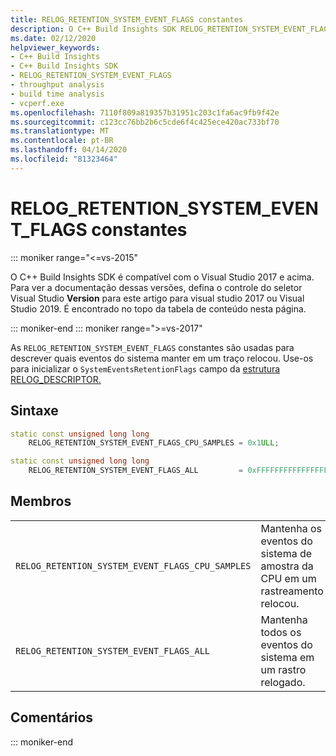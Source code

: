 ```yaml
---
title: RELOG_RETENTION_SYSTEM_EVENT_FLAGS constantes
description: O C++ Build Insights SDK RELOG_RETENTION_SYSTEM_EVENT_FLAGS referência de constantes.
ms.date: 02/12/2020
helpviewer_keywords:
- C++ Build Insights
- C++ Build Insights SDK
- RELOG_RETENTION_SYSTEM_EVENT_FLAGS
- throughput analysis
- build time analysis
- vcperf.exe
ms.openlocfilehash: 7110f809a819357b31951c203c1fa6ac9fb9f42e
ms.sourcegitcommit: c123cc76bb2b6c5cde6f4c425ece420ac733bf70
ms.translationtype: MT
ms.contentlocale: pt-BR
ms.lasthandoff: 04/14/2020
ms.locfileid: "81323464"
---
```

# <a name="relog_retention_system_event_flags-constants"></a>RELOG_RETENTION_SYSTEM_EVENT_FLAGS constantes

::: moniker range="<=vs-2015"

O C++ Build Insights SDK é compatível com o Visual Studio 2017 e acima. Para ver a documentação dessas versões, defina o controle do seletor Visual Studio **Version** para este artigo para visual studio 2017 ou Visual Studio 2019. É encontrado no topo da tabela de conteúdo nesta página.

::: moniker-end
::: moniker range=">=vs-2017"

As `RELOG_RETENTION_SYSTEM_EVENT_FLAGS` constantes são usadas para descrever quais eventos do sistema manter em um traço relocou. Use-os para inicializar o `SystemEventsRetentionFlags` campo da [estrutura RELOG_DESCRIPTOR.](relog-descriptor-struct.md)

## <a name="syntax"></a>Sintaxe

```cpp
static const unsigned long long
    RELOG_RETENTION_SYSTEM_EVENT_FLAGS_CPU_SAMPLES = 0x1ULL;

static const unsigned long long
    RELOG_RETENTION_SYSTEM_EVENT_FLAGS_ALL         = 0xFFFFFFFFFFFFFFFFULL;
```

## <a name="members"></a>Membros

|  |  |
|--|--|
| `RELOG_RETENTION_SYSTEM_EVENT_FLAGS_CPU_SAMPLES` | Mantenha os eventos do sistema de amostra da CPU em um rastreamento relocou. |
| `RELOG_RETENTION_SYSTEM_EVENT_FLAGS_ALL` | Mantenha todos os eventos do sistema em um rastro relogado. |

## <a name="remarks"></a>Comentários

::: moniker-end
